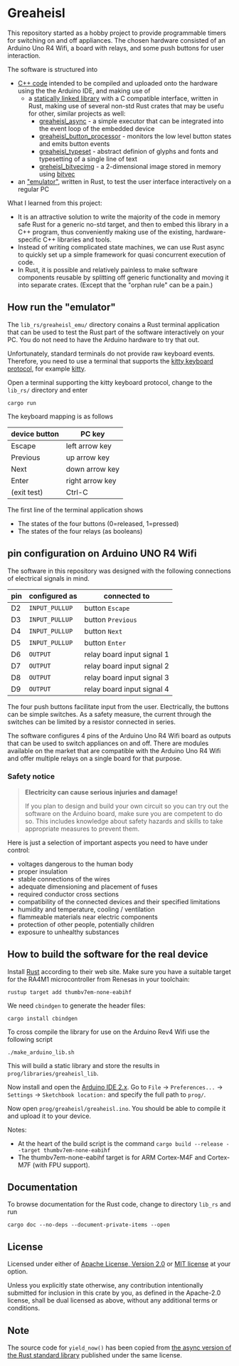 # Greaheisl

This repository started as a hobby project to provide programmable timers for switching on and off appliances. The chosen hardware consisted of an Arduino Uno R4 Wifi, a board with relays, and some push buttons for user interaction.

The software is structured into 
* [C++ code](prog/greaheisl/greaheisl.ino) intended to be compiled and uploaded onto the hardware using the the Arduino IDE, and making use of
  * a [statically linked library](lib_rs/greaheisl_lib/) with a C compatible interface, written in Rust, making use of several non-std Rust crates that may be usefu for other, similar projects as well:
    * [greaheisl_async](lib_rs/greaheisl_async/) - a simple executor that can be integrated into the event loop of the embedded device
    * [greaheisl_button_processor](lib_rs/greaheisl_button_processor/) - monitors the low level button states and emits button events
    * [greaheisl_typeset](lib_rs/greaheisl_typeset/) - abstract definion of glyphs and fonts and typesetting of a single line of text
    * [greheisl_bitvecimg](lib_rs/greaheisl_bitvecimg/) - a 2-dimensional image stored in memory using [bitvec](https://github.com/ferrilab/bitvec)
* an ["emulator"](lib_rs/greaheisl_emu/), written in Rust, to test the user interface interactively on a regular PC 

What I learned from this project:
* It is an attractive solution to write the majority of the code in memory safe Rust for a generic no-std target, and then to embed this library in a C++ program, thus conveniently making use of the existing, hardware-specific C++ libraries and tools.
* Instead of writing complicated state machines, we can use Rust async to quickly set up a simple framework for quasi concurrent execution of code. 
* In Rust, it is possible and relatively painless to make software components reusable by splitting off generic functionality and moving it into separate crates. (Except that the "orphan rule" can be a pain.)

## How run the "emulator" 

The `lib_rs/greaheisl_emu/` directory conains a Rust terminal application that can be used to test the Rust part of the software interactively on your PC. You do not need to have the Arduino hardware to try that out. 

Unfortunately,  standard terminals do not provide raw keyboard events. Therefore, you need to use a terminal that supports the [kitty keyboard protocol](https://sw.kovidgoyal.net/kitty/keyboard-protocol/), for example [kitty](https://sw.kovidgoyal.net/kitty/).

Open a terminal supporting the kitty keyboard protocol, change to the `lib_rs/` directory and enter

```
cargo run
```

The keyboard mapping is as follows

device button | PC key 
--------------|-----------------
Escape        | left arrow key
Previous      | up arrow key
Next          | down arrow key
Enter         | right arrow key
(exit test)   | Ctrl-C

The first line of the terminal application shows
* The states of the four buttons (0=released, 1=pressed)
* The states of the four relays (as booleans)

## pin configuration on Arduino UNO R4 Wifi

The software in this repository was designed with the following connections of electrical signals in mind.

pin | configured as  | connected to
----|----------------|----------------------------
D2  | `INPUT_PULLUP` | button `Escape`
D3  | `INPUT_PULLUP` | button `Previous`
D4  | `INPUT_PULLUP` | button `Next`
D5  | `INPUT_PULLUP` | button `Enter`
D6  | `OUTPUT`       | relay board input signal 1
D7  | `OUTPUT`       | relay board input signal 2
D8  | `OUTPUT`       | relay board input signal 3
D9  | `OUTPUT`       | relay board input signal 4

The four push buttons facilitate input from the user.  Electrically, the buttons can be simple switches. As a safety measure, the current through the switches can be limited by a resistor connected in series.

The software configures 4 pins of the Arduino Uno R4 Wifi board as outputs that can be used to switch appliances on and off. There are modules available on the market that are compatible with the Arduino Uno R4 Wifi and offer multiple relays on a single board for that purpose.

### Safety notice

> **Electricity can cause serious injuries and damage!**
> 
> If you plan to design and build your own circuit 
> so you can try out the software on the Arduino board,
> make sure you are competent to do so. 
> This includes knowledge about safety hazards 
> and skills to take appropriate measures to prevent 
> them.

Here is just a selection of important aspects you need to have under control:
* voltages dangerous to the human body
* proper insulation
* stable connections of the wires
* adequate dimensioning and placement of fuses
* required conductor cross sections
* compatibility of the connected devices and their specified limitations 
* humidity and temperature, cooling / ventilation
* flammeable materials near electric components
* protection of other people, potentially children 
* exposure to unhealthy substances

## How to build the software for the real device

Install [Rust](https://www.rust-lang.org/) according to their web site.
Make sure you have a suitable target for the RA4M1 microcontroller from Renesas in your toolchain:

```
rustup target add thumbv7em-none-eabihf
``` 

We need `cbindgen` to generate the header files:

```
cargo install cbindgen
```

To cross compile the library for use on the Arduino Rev4 Wifi use the following script

```
./make_arduino_lib.sh
```

This will build a static library and store the results in `prog/libraries/greaheisl_lib`.

Now install and open the [Arduino IDE 2.x](https://www.arduino.cc/en/software). Go to `File` -> `Preferences...` -> `Settings` -> `Sketchbook location:` and specify the full path to `prog/`.

Now open `prog/greaheisl/greaheisl.ino`. You should be able to compile it and upload it to your device.

Notes:

* At the heart of the build script is the command
`cargo build --release --target thumbv7em-none-eabihf`
* The thumbv7em-none-eabihf target is for ARM Cortex-M4F and Cortex-M7F (with FPU support).

## Documentation

To browse documentation for the Rust code, change to directory `lib_rs` and run

```
cargo doc --no-deps --document-private-items --open
```

## License


Licensed under either of [Apache License, Version
2.0](LICENSE-APACHE) or [MIT license](LICENSE-MIT) at your option.

Unless you explicitly state otherwise, any contribution intentionally submitted
for inclusion in this crate by you, as defined in the Apache-2.0 license, shall
be dual licensed as above, without any additional terms or conditions.

## Note

The source code for `yield_now()` has been copied from
[the async version of the Rust standard library](https://github.com/async-rs/async-std) published under the same license.